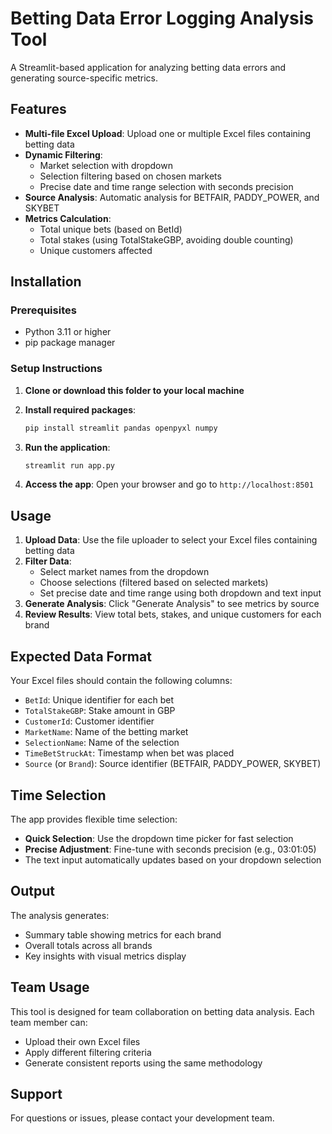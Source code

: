 # Betting Data Error Logging Analysis Tool

A Streamlit-based application for analyzing betting data errors and generating source-specific metrics.

## Features

- **Multi-file Excel Upload**: Upload one or multiple Excel files containing betting data
- **Dynamic Filtering**: 
  - Market selection with dropdown
  - Selection filtering based on chosen markets
  - Precise date and time range selection with seconds precision
- **Source Analysis**: Automatic analysis for BETFAIR, PADDY_POWER, and SKYBET
- **Metrics Calculation**:
  - Total unique bets (based on BetId)
  - Total stakes (using TotalStakeGBP, avoiding double counting)
  - Unique customers affected

## Installation

### Prerequisites
- Python 3.11 or higher
- pip package manager

### Setup Instructions

1. **Clone or download this folder to your local machine**

2. **Install required packages**:
   ```bash
   pip install streamlit pandas openpyxl numpy
   ```

3. **Run the application**:
   ```bash
   streamlit run app.py
   ```

4. **Access the app**: Open your browser and go to `http://localhost:8501`

## Usage

1. **Upload Data**: Use the file uploader to select your Excel files containing betting data
2. **Filter Data**:
   - Select market names from the dropdown
   - Choose selections (filtered based on selected markets)
   - Set precise date and time range using both dropdown and text input
3. **Generate Analysis**: Click "Generate Analysis" to see metrics by source
4. **Review Results**: View total bets, stakes, and unique customers for each brand

## Expected Data Format

Your Excel files should contain the following columns:
- `BetId`: Unique identifier for each bet
- `TotalStakeGBP`: Stake amount in GBP
- `CustomerId`: Customer identifier
- `MarketName`: Name of the betting market
- `SelectionName`: Name of the selection
- `TimeBetStruckAt`: Timestamp when bet was placed
- `Source` (or `Brand`): Source identifier (BETFAIR, PADDY_POWER, SKYBET)

## Time Selection

The app provides flexible time selection:
- **Quick Selection**: Use the dropdown time picker for fast selection
- **Precise Adjustment**: Fine-tune with seconds precision (e.g., 03:01:05)
- The text input automatically updates based on your dropdown selection

## Output

The analysis generates:
- Summary table showing metrics for each brand
- Overall totals across all brands
- Key insights with visual metrics display

## Team Usage

This tool is designed for team collaboration on betting data analysis. Each team member can:
- Upload their own Excel files
- Apply different filtering criteria
- Generate consistent reports using the same methodology

## Support

For questions or issues, please contact your development team.